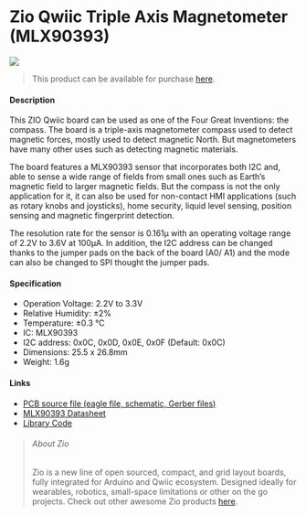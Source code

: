# Zio Qwiic Triple Axis Magnetometer (MLX90393)

![](magnetotmeter.png)

> This product can be available for purchase [here](https://www.smart-prototyping.com/Zio-QwiIc-Triple-Axis-Magnetometer-MLX90393).



#### Description

This ZIO Qwiic board can be used as one of the Four Great Inventions: the compass. The board is a triple-axis magnetometer compass used to detect magnetic forces, mostly used to detect magnetic North. 
But magnetometers have many other uses such as detecting magnetic materials. 
 
The board features a MLX90393 sensor that incorporates both I2C and, able to sense a wide range of fields from small ones such as Earth’s magnetic field to larger magnetic fields. But the compass is not the only application for it, it can also be used for non-contact HMI applications (such as rotary knobs and joysticks), home security, liquid level sensing, position sensing and magnetic fingerprint detection. 
 
The resolution rate for the sensor is 0.161µ with an operating voltage range of 2.2V to 3.6V at 100µA. 
In addition, the I2C address can be changed thanks to the jumper pads on the back of the board (A0/ A1)  and the mode can also be changed to SPI thought the jumper pads. 


#### Specification

* Operation Voltage: 2.2V to 3.3V
* Relative Humidity: ±2%
* Temperature: ±0.3 °C
* IC: MLX90393
* I2C address: 0x0C, 0x0D, 0x0E, 0x0F (Default: 0x0C)
* Dimensions: 25.5 x 26.8mm
* Weight: 1.6g


#### Links

* [PCB source file (eagle file, schematic, Gerber files)](https://github.com/ZIOCC/Zio-Qwiic-Triple-Axis-Magnetometer-MLX90393)
* [MLX90393 Datasheet](https://cdn.sparkfun.com/assets/e/e/f/2/7/MLX90393-Datasheet-Melexis.PDF)
* [Library Code](https://github.com/tedyapo/arduino-MLX90393)





> ###### About Zio
> Zio is a new line of open sourced, compact, and grid layout boards, fully integrated for Arduino and Qwiic ecosystem. Designed ideally for wearables, robotics, small-space limitations or other on the go projects. Check out other awesome Zio products [here](https://www.smart-prototyping.com/Zio).
